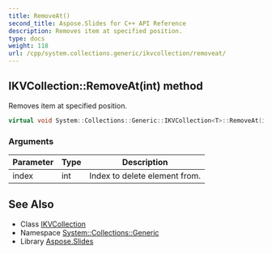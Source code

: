 ```yaml
---
title: RemoveAt()
second_title: Aspose.Slides for C++ API Reference
description: Removes item at specified position.
type: docs
weight: 118
url: /cpp/system.collections.generic/ikvcollection/removeat/
---
```

## IKVCollection::RemoveAt(int) method


Removes item at specified position.

```cpp
virtual void System::Collections::Generic::IKVCollection<T>::RemoveAt(int index) override
```


### Arguments

| Parameter | Type | Description |
| --- | --- | --- |
| index | int | Index to delete element from. |

## See Also

* Class [IKVCollection](./)
* Namespace [System::Collections::Generic](../)
* Library [Aspose.Slides](../../)